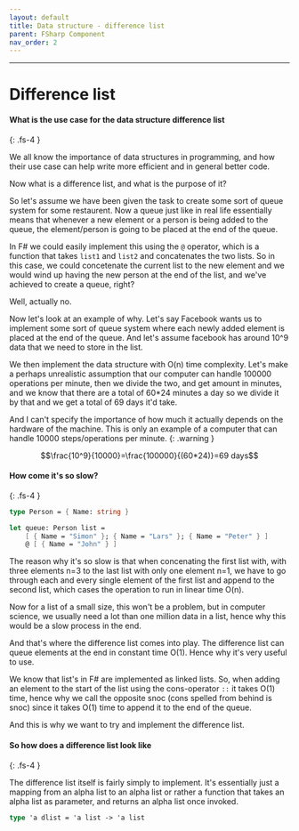 ```yaml
---
layout: default
title: Data structure - difference list
parent: FSharp Component
nav_order: 2
---
```


----

# Difference list


#### What is the use case for the data structure difference list
{: .fs-4 }

We all know the importance of data structures in programming, and how their use case can help write more efficient and in general better code.

Now what is a difference list, and what is the purpose of it?


So let's assume we have been given the task to create some sort of queue system for some restaurent. Now a queue just like in real life essentially means that whenever a new element or a person is being added to the queue, the element/person is going to be placed at the end of the queue. 


In F# we could easily implement this using the `@` operator, which is a function that takes `list1` and `list2` and concatenates the two lists. So in this case, we could concetenate the current list to the new element and we would wind up having the new person at the end of the list, and we've achieved to create a queue, right?

Well, actually no.

Now let's look at an example of why. Let's say Facebook wants us to implement some sort of queue system where each newly added element is placed at the end of the queue. And let's assume facebook has around 10^9 data that we need to store in the list.

We then implement the data structure with O(n) time complexity. Let's make a perhaps unrealistic assumption that our computer can handle 100000 operations per minute, then we divide the two, and get amount in minutes, and we know that there are a total of 60*24 minutes a day so we divide it by that and we get a total of 69 days it'd take. 

And I can't specify the importance of how much it actually depends on the hardware of the machine. This is only an example of a computer that can handle 10000 steps/operations per minute. 
{: .warning }


 ```math
\frac{10^9}{10000}=\frac{100000}{(60*24)}=69 days
```

#### How come it's so slow?
{: .fs-4 }

```fsharp
type Person = { Name: string }

let queue: Person list =
    [ { Name = "Simon" }; { Name = "Lars" }; { Name = "Peter" } ]
    @ [ { Name = "John" } ]
```

The reason why it's so slow is that when concenating the first list with, with three elements n=3 to the last list with only one element n=1, we have to go through each and every single element of the first list and append to the second list, which cases the operation to run in linear time O(n). 

Now for a list of a small size, this won't be a problem, but in computer science, we usually need a lot than one million data in a list, hence why this would be a slow process in the end. 

And that's where the difference list comes into play. The difference list can queue elements at the end in constant time O(1). Hence why it's very useful to use. 

We know that list's in F# are implemented as linked lists. So, when adding an element to the start of the list using the cons-operator `::` it takes O(1) time, hence why we call the opposite snoc (cons spelled from behind is snoc) since it takes O(1) time to append it to the end of the queue. 

And this is why we want to try and implement the difference list. 

#### So how does a difference list look like
{: .fs-4 }

The difference list itself is fairly simply to implement. It's essentially just a mapping from an alpha list to an alpha list or rather a function that takes an alpha list as parameter, and returns an alpha list once invoked. 
```fsharp
type 'a dlist = 'a list -> 'a list
```


